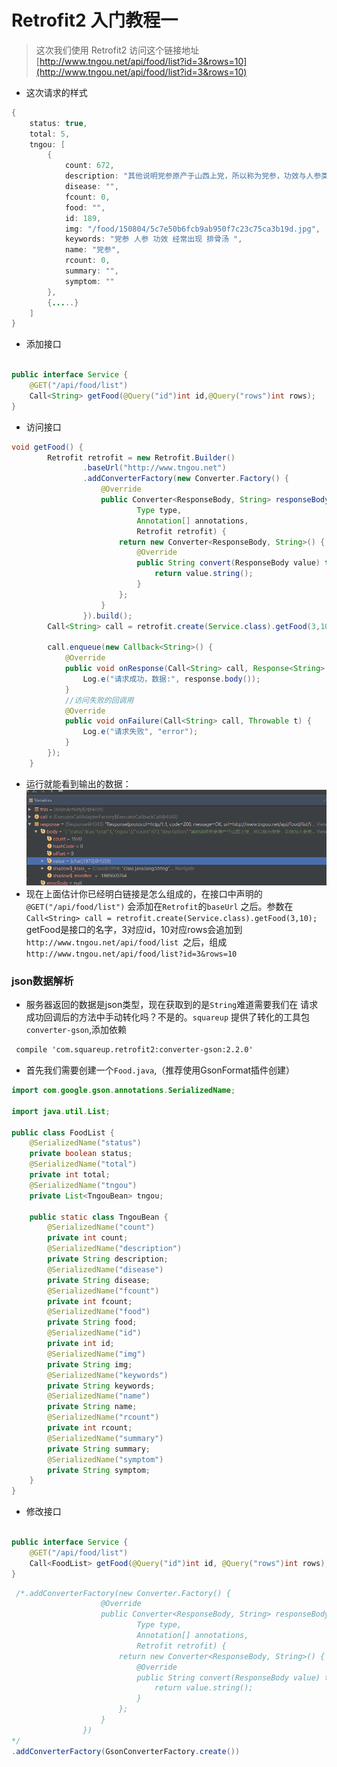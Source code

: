 # Retrofit2 入门教程一

>这次我们使用 Retrofit2 访问这个链接地址 [http://www.tngou.net/api/food/list?id=3&rows=10](http://www.tngou.net/api/food/list?id=3&rows=10)

- 这次请求的样式
```java
{
    status: true,
    total: 5,
    tngou: [
        {
            count: 672,
            description: "其他说明党参原产于山西上党，所以称为党参，功效与人参类似，只是效力不如人参强，同样也是实症、热症的人不能用",
            disease: "",
            fcount: 0,
            food: "",
            id: 189,
            img: "/food/150804/5c7e50b6fcb9ab950f7c23c75ca3b19d.jpg",
            keywords: "党参 人参 功效 经常出现 排骨汤 ",
            name: "党参",
            rcount: 0,
            summary: "",
            symptom: ""
        },
        {.....}
    ]
}
```

- 添加接口 

```java

public interface Service {
    @GET("/api/food/list")
    Call<String> getFood(@Query("id")int id,@Query("rows")int rows);
}

```
- 访问接口
```java
void getFood() {
        Retrofit retrofit = new Retrofit.Builder()
                .baseUrl("http://www.tngou.net")
                .addConverterFactory(new Converter.Factory() {
                    @Override
                    public Converter<ResponseBody, String> responseBodyConverter(
                            Type type,
                            Annotation[] annotations,
                            Retrofit retrofit) {
                        return new Converter<ResponseBody, String>() {
                            @Override
                            public String convert(ResponseBody value) throws IOException {
                                return value.string();
                            }
                        };
                    }
                }).build();
        Call<String> call = retrofit.create(Service.class).getFood(3,10);

        call.enqueue(new Callback<String>() {
            @Override
            public void onResponse(Call<String> call, Response<String> response) {
                Log.e("请求成功，数据:", response.body());
            }
            //访问失败的回调用
            @Override
            public void onFailure(Call<String> call, Throwable t) {
                Log.e("请求失败", "error");
            }
        });
    }
```
- 运行就能看到输出的数据：![](/assets/20170223205459.png)
- 现在上面估计你已经明白链接是怎么组成的，在接口中声明的
`@GET("/api/food/list")` 会添加在`Retrofit`的`baseUrl` 之后。参数在`Call<String> call = retrofit.create(Service.class).getFood(3,10);` getFood是接口的名字，3对应id，10对应rows会追加到`http://www.tngou.net/api/food/list
 `之后，组成 `http://www.tngou.net/api/food/list?id=3&rows=10`
### json数据解析
- 服务器返回的数据是json类型，现在获取到的是`String`难道需要我们在 请求成功回调后的方法中手动转化吗？不是的。`squareup` 提供了转化的工具包`converter-gson`,添加依赖
```xml
 compile 'com.squareup.retrofit2:converter-gson:2.2.0'
```
- 首先我们需要创建一个`Food.java`,（推荐使用GsonFormat插件创建）

```java
import com.google.gson.annotations.SerializedName;

import java.util.List;

public class FoodList {
    @SerializedName("status")
    private boolean status;
    @SerializedName("total")
    private int total;
    @SerializedName("tngou")
    private List<TngouBean> tngou;

    public static class TngouBean {
        @SerializedName("count")
        private int count;
        @SerializedName("description")
        private String description;
        @SerializedName("disease")
        private String disease;
        @SerializedName("fcount")
        private int fcount;
        @SerializedName("food")
        private String food;
        @SerializedName("id")
        private int id;
        @SerializedName("img")
        private String img;
        @SerializedName("keywords")
        private String keywords;
        @SerializedName("name")
        private String name;
        @SerializedName("rcount")
        private int rcount;
        @SerializedName("summary")
        private String summary;
        @SerializedName("symptom")
        private String symptom;
    }
}

```
- 修改接口
```java

public interface Service {
    @GET("/api/food/list")
    Call<FoodList> getFood(@Query("id")int id, @Query("rows")int rows);
}
```


```java
 /*.addConverterFactory(new Converter.Factory() {
                    @Override
                    public Converter<ResponseBody, String> responseBodyConverter(
                            Type type,
                            Annotation[] annotations,
                            Retrofit retrofit) {
                        return new Converter<ResponseBody, String>() {
                            @Override
                            public String convert(ResponseBody value) throws IOException {
                                return value.string();
                            }
                        };
                    }
                })
*/
.addConverterFactory(GsonConverterFactory.create())


```
